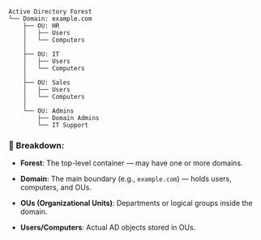 ```
Active Directory Forest
└── Domain: example.com
    ├── OU: HR
    │   ├── Users
    │   └── Computers
    │
    ├── OU: IT
    │   ├── Users
    │   └── Computers
    │
    ├── OU: Sales
    │   ├── Users
    │   └── Computers
    │
    └── OU: Admins
        ├── Domain Admins
        └── IT Support

```

### 🔹 Breakdown:

- **Forest**: The top-level container — may have one or more domains.

- **Domain**: The main boundary (e.g., `example.com`) — holds users, computers, and OUs.

- **OUs (Organizational Units)**: Departments or logical groups inside the domain.

- **Users/Computers**: Actual AD objects stored in OUs.